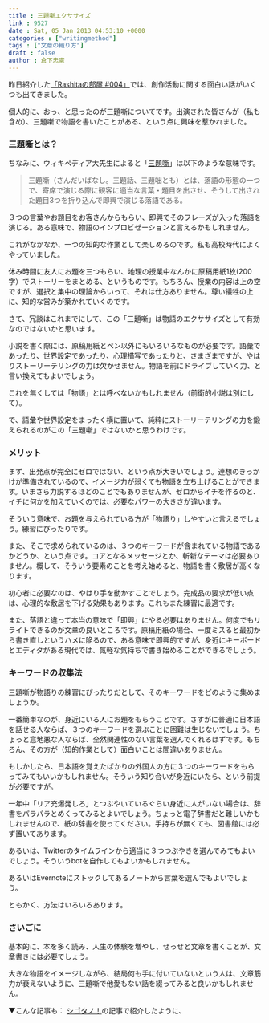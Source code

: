 ```yaml
---
title : 三題噺エクササイズ
link : 9527
date : Sat, 05 Jan 2013 04:53:10 +0000
categories : ["writingmethod"]
tags : ["文章の織り方"]
draft : false
author : 倉下忠憲
---
```


昨日紹介した<a href="https://rashita.net/blog/?p=9523" target="_blank">「Rashitaの部屋 #004」</a>では、創作活動に関する面白い話がいくつも出てきました。

個人的に、おっ、と思ったのが三題噺についてです。出演された皆さんが（私も含め）、三題噺で物語を書いたことがある、という点に興味を惹かれました。

<h3>三題噺とは？</h3>
ちなみに、ウィキペディア大先生によると「<a href="http://ja.wikipedia.org/wiki/%E4%B8%89%E9%A1%8C%E5%99%BA">三題噺</a>」は以下のような意味です。


<blockquote>
三題噺（さんだいばなし。三題話、三題咄とも）とは、落語の形態の一つで、寄席で演じる際に観客に適当な言葉・題目を出させ、そうして出された題目3つを折り込んで即興で演じる落語である。
</blockquote>

３つの言葉やお題目をお客さんからもらい、即興でそのフレーズが入った落語を演じる。ある意味で、物語のインプロビゼーションと言えるかもしれません。

これがなかなか、一つの知的な作業として楽しめるのです。私も高校時代によくやっていました。

休み時間に友人にお題を三つもらい、地理の授業中なんかに原稿用紙1枚(200字）でストーリーをまとめる、というものです。もちろん、授業の内容は上の空ですが、選択と集中の理論からいって、それは仕方ありません。尊い犠牲の上に、知的な営みが築かれていくのです。

さて、冗談はこれまでにして、この「三題噺」は物語のエクササイズとして有効なのではないかと思います。

小説を書く際には、原稿用紙とペン以外にもいろいろなものが必要です。語彙であったり、世界設定であったり、心理描写であったりと、さまざまですが、やはりストーリーテリングの力は欠かせません。物語を前にドライブしていく力、と言い換えてもよいでしょう。

これを無くしては「物語」とは呼べないかもしれません（前衛的小説は別にして）。

で、語彙や世界設定をまったく横に置いて、純粋にストーリーテリングの力を鍛えられるのがこの「三題噺」ではないかと思うわけです。

<h3>メリット</h3>
まず、出発点が完全にゼロではない、という点が大きいでしょう。連想のきっかけが準備されているので、イメージ力が弱くても物語を立ち上げることができます。いまさら力説するほどのことでもありませんが、ゼロからイチを作るのと、イチに何かを加えていくのでは、必要なパワーの大きさが違います。

そういう意味で、お題を与えられている方が「物語り」しやすいと言えるでしょう。練習にぴったりです。

また、そこで求められているのは、３つのキーワードが含まれている物語であるかどうか、という点です。コアとなるメッセージとか、斬新なテーマは必要ありません。概して、そういう要素のことを考え始めると、物語を書く敷居が高くなります。

初心者に必要なのは、やはり手を動かすことでしょう。完成品の要求が低い点は、心理的な敷居を下げる効果もあります。これもまた練習に最適です。

また、落語と違って本当の意味で「即興」にやる必要はありません。何度でもリライトできるのが文章の良いところです。原稿用紙の場合、一度ミスると最初から書き直しというハメに陥るので、ある意味で即興的ですが、身近にキーボードとエディタがある現代では、気軽な気持ちで書き始めることができるでしょう。

<h3>キーワードの収集法</h3>
三題噺が物語りの練習にぴったりだとして、そのキーワードをどのように集めましょうか。

一番簡単なのが、身近にいる人にお題をもらうことです。さすがに普通に日本語を話せる人ならば、３つのキーワードを選ぶことに困難は生じないでしょう。ちょっと意地悪な人ならば、全然関連性のない言葉を選んでくれるはずです。もちろん、その方が（知的作業として）面白いことは間違いありません。

もしかしたら、日本語を覚えたばかりの外国人の方に３つのキーワードをもらってみてもいいかもしれません。そういう知り合いが身近にいたら、という前提が必要ですが。

一年中「リア充爆発しろ」とつぶやいているぐらい身近に人がいない場合は、辞書をパラパラとめくってみるとよいでしょう。ちょっと電子辞書だと難しいかもしれませんので、紙の辞書を使ってください。手持ちが無くても、図書館には必ず置いてあります。

あるいは、Twitterのタイムラインから適当に３つつぶやきを選んでみてもよいでしょう。そういうbotを自作してもよいかもしれません。

あるいはEvernoteにストックしてあるノートから言葉を選んでもよいでしょう。

ともかく、方法はいろいろあります。

<h3>さいごに</h3>
基本的に、本を多く読み、人生の体験を増やし、せっせと文章を書くことが、文章書きには必要でしょう。

大きな物語をイメージしながら、結局何も手に付いていないという人は、文章筋力が衰えないように、三題噺で他愛もない話を綴ってみると良いかもしれません。

▼こんな記事も：
<a href="http://cyblog.jp/modules/weblogs/9227" target="_blank">シゴタノ！</a>の記事で紹介したように、